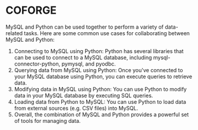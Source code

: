 # COFORGE

MySQL and Python can be used together to perform a variety of data-related tasks. Here are some common use cases for collaborating between MySQL and Python:

1. Connecting to MySQL using Python: Python has several libraries that can be used to connect to a MySQL database, including mysql-connector-python, pymysql, and pyodbc.
2. Querying data from MySQL using Python: Once you've connected to your MySQL database using Python, you can execute queries to retrieve data.
3. Modifying data in MySQL using Python: You can use Python to modify data in your MySQL database by executing SQL queries.
4. Loading data from Python to MySQL: You can use Python to load data from external sources (e.g. CSV files) into MySQL.
5. Overall, the combination of MySQL and Python provides a powerful set of tools for managing data.
